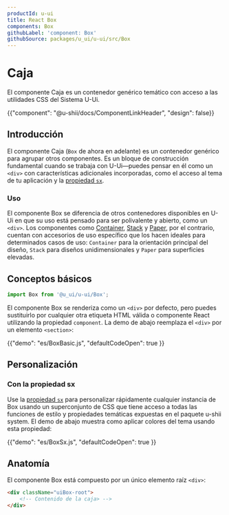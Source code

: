 ```yaml
---
productId: u-ui
title: React Box
components: Box
githubLabel: 'component: Box'
githubSource: packages/u_ui/u-ui/src/Box
---
```


# Caja

<p class="description">El componente Caja es un contenedor genérico temático con acceso a las utilidades CSS del Sistema U-Ui.</p>

{{"component": "@u-shii/docs/ComponentLinkHeader", "design": false}}

## Introducción

El componente Caja (`Box` de ahora en adelante) es un contenedor genérico para agrupar otros componentes.
Es un bloque de construcción fundamental cuando se trabaja con U-Ui—puedes pensar en él como un `<div>` con características adicionales incorporadas, como el acceso al tema de tu aplicación y la [propiedad `sx`](/system/getting-started/the-sx-prop/).

### Uso

El componente Box se diferencia de otros contenedores disponibles en U-Ui en que su uso está pensado para ser polivalente y abierto, como un `<div>`.
Los componentes como [Container](/u_ui/u-ui/react-container/), [Stack](/u_ui/u-ui/react-stack/) y [Paper](/u_ui/u-ui/react-paper/), por el contrario, cuentan con accesorios de uso específico que los hacen ideales para determinados casos de uso:
`Container` para la orientación principal del diseño, `Stack` para diseños unidimensionales y `Paper` para superficies elevadas.

## Conceptos básicos

```jsx
import Box from '@u_ui/u-ui/Box';
```

El componente Box se renderiza como un `<div>` por defecto, pero puedes sustituirlo por cualquier otra etiqueta HTML válida o componente React utilizando la propiedad `component`.
La demo de abajo reemplaza el `<div>` por un elemento `<section>`:

{{"demo": "es/BoxBasic.js", "defaultCodeOpen": true }}

## Personalización

### Con la propiedad sx

Use la [propiedad `sx`](/system/getting-started/the-sx-prop/) para personalizar rápidamente cualquier instancia de Box usando un superconjunto de CSS que tiene acceso a todas las funciones de estilo y propiedades temáticas expuestas en el paquete u-shii system.
El demo de abajo muestra como aplicar colores del tema usando esta propiedad:

{{"demo": "es/BoxSx.js", "defaultCodeOpen": true }}

## Anatomía

El componente Box está compuesto por un único elemento raíz `<div>`:

```html
<div className="uiBox-root">
    <!-- Contenido de la caja> -->
</div>
```